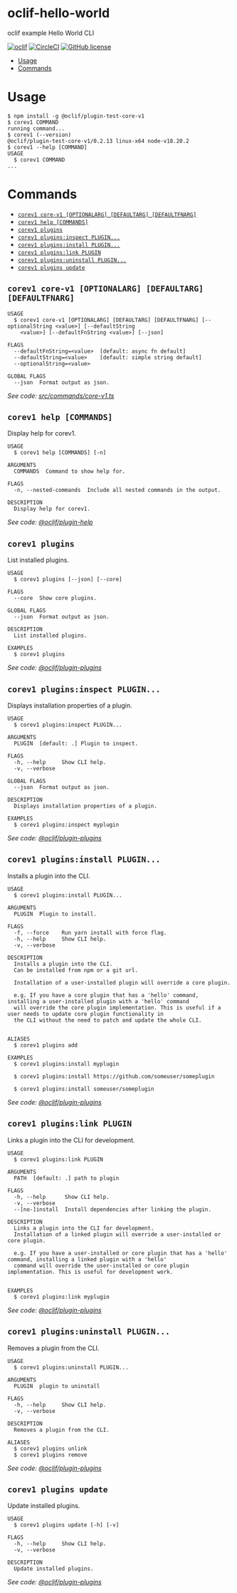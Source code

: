 oclif-hello-world
=================

oclif example Hello World CLI

[![oclif](https://img.shields.io/badge/cli-oclif-brightgreen.svg)](https://oclif.io)
[![CircleCI](https://circleci.com/gh/oclif/hello-world/tree/main.svg?style=shield)](https://circleci.com/gh/oclif/hello-world/tree/main)
[![GitHub license](https://img.shields.io/github/license/oclif/hello-world)](https://github.com/oclif/hello-world/blob/main/LICENSE)

<!-- toc -->
* [Usage](#usage)
* [Commands](#commands)
<!-- tocstop -->
# Usage
<!-- usage -->
```sh-session
$ npm install -g @oclif/plugin-test-core-v1
$ corev1 COMMAND
running command...
$ corev1 (--version)
@oclif/plugin-test-core-v1/0.2.13 linux-x64 node-v18.20.2
$ corev1 --help [COMMAND]
USAGE
  $ corev1 COMMAND
...
```
<!-- usagestop -->
# Commands
<!-- commands -->
* [`corev1 core-v1 [OPTIONALARG] [DEFAULTARG] [DEFAULTFNARG]`](#corev1-core-v1-optionalarg-defaultarg-defaultfnarg)
* [`corev1 help [COMMANDS]`](#corev1-help-commands)
* [`corev1 plugins`](#corev1-plugins)
* [`corev1 plugins:inspect PLUGIN...`](#corev1-pluginsinspect-plugin)
* [`corev1 plugins:install PLUGIN...`](#corev1-pluginsinstall-plugin)
* [`corev1 plugins:link PLUGIN`](#corev1-pluginslink-plugin)
* [`corev1 plugins:uninstall PLUGIN...`](#corev1-pluginsuninstall-plugin)
* [`corev1 plugins update`](#corev1-plugins-update)

## `corev1 core-v1 [OPTIONALARG] [DEFAULTARG] [DEFAULTFNARG]`

```
USAGE
  $ corev1 core-v1 [OPTIONALARG] [DEFAULTARG] [DEFAULTFNARG] [--optionalString <value>] [--defaultString
    <value>] [--defaultFnString <value>] [--json]

FLAGS
  --defaultFnString=<value>  [default: async fn default]
  --defaultString=<value>    [default: simple string default]
  --optionalString=<value>

GLOBAL FLAGS
  --json  Format output as json.
```

_See code: [src/commands/core-v1.ts](https://github.com/oclif/plugin-test-core-v1/blob/0.2.13/src/commands/core-v1.ts)_

## `corev1 help [COMMANDS]`

Display help for corev1.

```
USAGE
  $ corev1 help [COMMANDS] [-n]

ARGUMENTS
  COMMANDS  Command to show help for.

FLAGS
  -n, --nested-commands  Include all nested commands in the output.

DESCRIPTION
  Display help for corev1.
```

_See code: [@oclif/plugin-help](https://github.com/oclif/plugin-help/blob/5.2.20/src/commands/help.ts)_

## `corev1 plugins`

List installed plugins.

```
USAGE
  $ corev1 plugins [--json] [--core]

FLAGS
  --core  Show core plugins.

GLOBAL FLAGS
  --json  Format output as json.

DESCRIPTION
  List installed plugins.

EXAMPLES
  $ corev1 plugins
```

_See code: [@oclif/plugin-plugins](https://github.com/oclif/plugin-plugins/blob/3.10.1/src/commands/plugins/index.ts)_

## `corev1 plugins:inspect PLUGIN...`

Displays installation properties of a plugin.

```
USAGE
  $ corev1 plugins:inspect PLUGIN...

ARGUMENTS
  PLUGIN  [default: .] Plugin to inspect.

FLAGS
  -h, --help     Show CLI help.
  -v, --verbose

GLOBAL FLAGS
  --json  Format output as json.

DESCRIPTION
  Displays installation properties of a plugin.

EXAMPLES
  $ corev1 plugins:inspect myplugin
```

_See code: [@oclif/plugin-plugins](https://github.com/oclif/plugin-plugins/blob/3.10.1/src/commands/plugins/inspect.ts)_

## `corev1 plugins:install PLUGIN...`

Installs a plugin into the CLI.

```
USAGE
  $ corev1 plugins:install PLUGIN...

ARGUMENTS
  PLUGIN  Plugin to install.

FLAGS
  -f, --force    Run yarn install with force flag.
  -h, --help     Show CLI help.
  -v, --verbose

DESCRIPTION
  Installs a plugin into the CLI.
  Can be installed from npm or a git url.

  Installation of a user-installed plugin will override a core plugin.

  e.g. If you have a core plugin that has a 'hello' command, installing a user-installed plugin with a 'hello' command
  will override the core plugin implementation. This is useful if a user needs to update core plugin functionality in
  the CLI without the need to patch and update the whole CLI.


ALIASES
  $ corev1 plugins add

EXAMPLES
  $ corev1 plugins:install myplugin 

  $ corev1 plugins:install https://github.com/someuser/someplugin

  $ corev1 plugins:install someuser/someplugin
```

_See code: [@oclif/plugin-plugins](https://github.com/oclif/plugin-plugins/blob/3.10.1/src/commands/plugins/install.ts)_

## `corev1 plugins:link PLUGIN`

Links a plugin into the CLI for development.

```
USAGE
  $ corev1 plugins:link PLUGIN

ARGUMENTS
  PATH  [default: .] path to plugin

FLAGS
  -h, --help      Show CLI help.
  -v, --verbose
  --[no-]install  Install dependencies after linking the plugin.

DESCRIPTION
  Links a plugin into the CLI for development.
  Installation of a linked plugin will override a user-installed or core plugin.

  e.g. If you have a user-installed or core plugin that has a 'hello' command, installing a linked plugin with a 'hello'
  command will override the user-installed or core plugin implementation. This is useful for development work.


EXAMPLES
  $ corev1 plugins:link myplugin
```

_See code: [@oclif/plugin-plugins](https://github.com/oclif/plugin-plugins/blob/3.10.1/src/commands/plugins/link.ts)_

## `corev1 plugins:uninstall PLUGIN...`

Removes a plugin from the CLI.

```
USAGE
  $ corev1 plugins:uninstall PLUGIN...

ARGUMENTS
  PLUGIN  plugin to uninstall

FLAGS
  -h, --help     Show CLI help.
  -v, --verbose

DESCRIPTION
  Removes a plugin from the CLI.

ALIASES
  $ corev1 plugins unlink
  $ corev1 plugins remove
```

_See code: [@oclif/plugin-plugins](https://github.com/oclif/plugin-plugins/blob/3.10.1/src/commands/plugins/uninstall.ts)_

## `corev1 plugins update`

Update installed plugins.

```
USAGE
  $ corev1 plugins update [-h] [-v]

FLAGS
  -h, --help     Show CLI help.
  -v, --verbose

DESCRIPTION
  Update installed plugins.
```

_See code: [@oclif/plugin-plugins](https://github.com/oclif/plugin-plugins/blob/3.10.1/src/commands/plugins/update.ts)_
<!-- commandsstop -->
